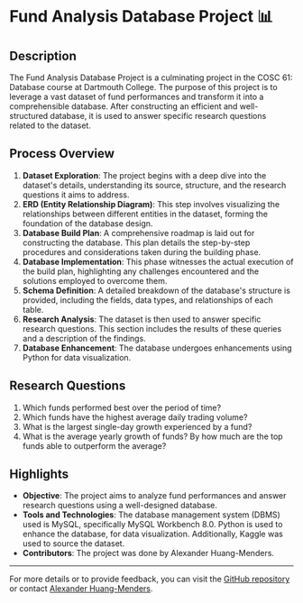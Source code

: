 # Fund Analysis Database Project 📊

## Description
The Fund Analysis Database Project is a culminating project in the COSC 61: Database course at Dartmouth College. The purpose of this project is to leverage a vast dataset of fund performances and transform it into a comprehensible database. After constructing an efficient and well-structured database, it is used to answer specific research questions related to the dataset.

## Process Overview
1. **Dataset Exploration**: The project begins with a deep dive into the dataset's details, understanding its source, structure, and the research questions it aims to address.
2. **ERD (Entity Relationship Diagram)**: This step involves visualizing the relationships between different entities in the dataset, forming the foundation of the database design.
3. **Database Build Plan**: A comprehensive roadmap is laid out for constructing the database. This plan details the step-by-step procedures and considerations taken during the building phase.
4. **Database Implementation**: This phase witnesses the actual execution of the build plan, highlighting any challenges encountered and the solutions employed to overcome them.
5. **Schema Definition**: A detailed breakdown of the database's structure is provided, including the fields, data types, and relationships of each table.
6. **Research Analysis**: The dataset is then used to answer specific research questions. This section includes the results of these queries and a description of the findings.
7. **Database Enhancement**: The database undergoes enhancements using Python for data visualization.

## Research Questions
1. Which funds performed best over the period of time?
2. Which funds have the highest average daily trading volume?
3. What is the largest single-day growth experienced by a fund?
4. What is the average yearly growth of funds? By how much are the top funds able to outperform the average?

## Highlights
- **Objective**: The project aims to analyze fund performances and answer research questions using a well-designed database.
- **Tools and Technologies**: The database management system (DBMS) used is MySQL, specifically MySQL Workbench 8.0. Python is used to enhance the database, for data visualization. Additionally, Kaggle was used to source the dataset.
- **Contributors**: The project was done by Alexander Huang-Menders.

---

For more details or to provide feedback, you can visit the [GitHub repository](https://github.com/alexander-hm/CS61_Database_Project) or contact [Alexander Huang-Menders](mailto:alexander.huang-menders.25@dartmouth.edu).
